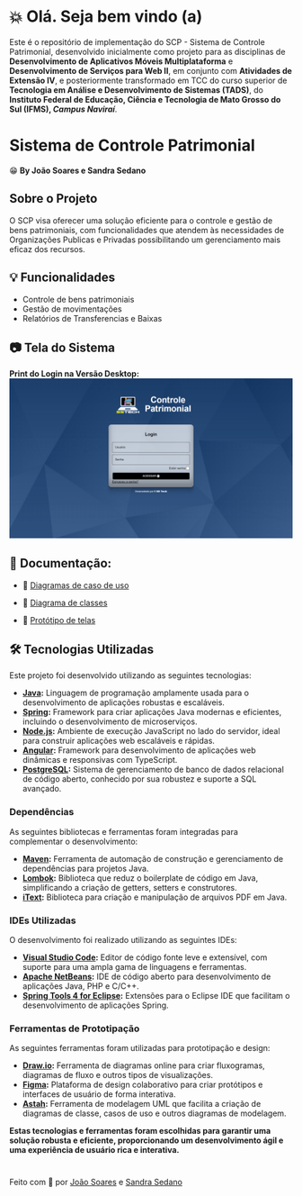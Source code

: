 # :boom: Olá. Seja bem vindo (a) 
Este é o repositório de implementação do SCP - Sistema de Controle Patrimonial, desenvolvido inicialmente como projeto para as disciplinas de **Desenvolvimento de Aplicativos Móveis Multiplataforma** e **Desenvolvimento de Serviços para Web II**, em conjunto com **Atividades de Extensão IV**, e posteriormente transformado em TCC do curso superior de **Tecnologia em Análise e Desenvolvimento de Sistemas (TADS)**, do **Instituto Federal de Educação, Ciência e Tecnologia de Mato Grosso do Sul (IFMS), _Campus Naviraí_**.

# Sistema de Controle Patrimonial
:grin: **By João Soares e Sandra Sedano**

## Sobre o Projeto
O SCP visa oferecer uma solução eficiente para o controle e gestão de bens patrimoniais, com funcionalidades que atendem às necessidades de Organizações Publicas e Privadas possibilitando um gerenciamento mais eficaz dos recursos.

## :bulb: Funcionalidades
- Controle de bens patrimoniais
- Gestão de movimentações
- Relatórios de Transferencias e Baixas

## :camera: Tela do Sistema
**Print do Login na Versão Desktop:**
![Tela de Login do Sistema de Controle Patriminial](https://github.com/joaosoaresreal/sistema-patrimonio/blob/8fed0204f18f263c1da76388eb61130870d4339f/sistema-patrimonio-back/docs/telas/login-desktop.png?raw=true)

## :page_with_curl: Documentação:
* :link: [Diagramas de caso de uso](sistema-patrimonio-back/docs/caso-de-uso)

* :link: [Diagrama de classes](sistema-patrimonio-back/docs/diagrama/diagrama-de-classes.png)

* :link: [Protótipo de telas](https://www.figma.com/design/SWW9DeizEuHo2GgHseqi1w/Sistema-de-Patrim%C3%B4nio?node-id=0-1&t=EVESeTBchzN0KzmH-1)

## 🛠 Tecnologias Utilizadas

Este projeto foi desenvolvido utilizando as seguintes tecnologias:

- **[Java](https://www.java.com/pt-BR/):** Linguagem de programação amplamente usada para o desenvolvimento de aplicações robustas e escaláveis.
- **[Spring](https://spring.io/):** Framework para criar aplicações Java modernas e eficientes, incluindo o desenvolvimento de microserviços.
- **[Node.js](https://nodejs.org/en/):** Ambiente de execução JavaScript no lado do servidor, ideal para construir aplicações web escaláveis e rápidas.
- **[Angular](https://angular.io/):** Framework para desenvolvimento de aplicações web dinâmicas e responsivas com TypeScript.
- **[PostgreSQL](https://www.postgresql.org/):** Sistema de gerenciamento de banco de dados relacional de código aberto, conhecido por sua robustez e suporte a SQL avançado.

### Dependências

As seguintes bibliotecas e ferramentas foram integradas para complementar o desenvolvimento:

- **[Maven](https://maven.apache.org/):** Ferramenta de automação de construção e gerenciamento de dependências para projetos Java.
- **[Lombok](https://projectlombok.org/):** Biblioteca que reduz o boilerplate de código em Java, simplificando a criação de getters, setters e construtores.
- **[iText](https://itextpdf.com/):** Biblioteca para criação e manipulação de arquivos PDF em Java.

### IDEs Utilizadas

O desenvolvimento foi realizado utilizando as seguintes IDEs:

- **[Visual Studio Code](https://code.visualstudio.com/):** Editor de código fonte leve e extensível, com suporte para uma ampla gama de linguagens e ferramentas.
- **[Apache NetBeans](https://netbeans.apache.org/front/main/):** IDE de código aberto para desenvolvimento de aplicações Java, PHP e C/C++.
- **[Spring Tools 4 for Eclipse](https://spring.io/tools):** Extensões para o Eclipse IDE que facilitam o desenvolvimento de aplicações Spring.

### Ferramentas de Prototipação

As seguintes ferramentas foram utilizadas para prototipação e design:

- **[Draw.io](https://app.diagrams.net/):** Ferramenta de diagramas online para criar fluxogramas, diagramas de fluxo e outros tipos de visualizações.
- **[Figma](https://www.figma.com/):** Plataforma de design colaborativo para criar protótipos e interfaces de usuário de forma interativa.
- **[Astah](https://astah.net/):** Ferramenta de modelagem UML que facilita a criação de diagramas de classe, casos de uso e outros diagramas de modelagem.

**Estas tecnologias e ferramentas foram escolhidas para garantir uma solução robusta e eficiente, proporcionando um desenvolvimento ágil e uma experiência de usuário rica e interativa.**


#
Feito com :sparkling_heart: por [João Soares](http://www.joaosoares.dev.br) e [Sandra Sedano](https://github.com/sandra-sedano)
